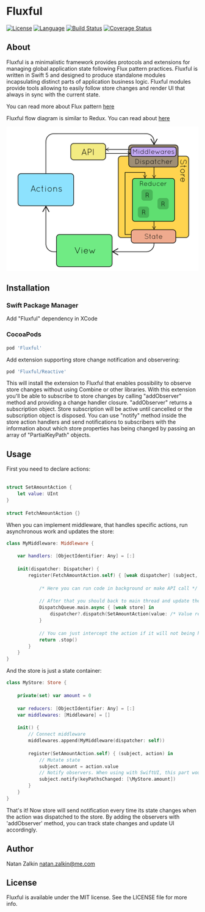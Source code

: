 # Fluxful

[![License](https://img.shields.io/badge/license-MIT-ff69b4.svg)](https://github.com/kzlekk/Fluxful/raw/master/LICENSE)
[![Language](https://img.shields.io/badge/swift-5.0-orange.svg)](https://swift.org/blog/swift-5-released/)
[![Build Status](https://travis-ci.com/kzlekk/Fluxful.svg?branch=master)](https://travis-ci.com/kzlekk/Fluxful)
[![Coverage Status](https://coveralls.io/repos/github/kzlekk/Fluxful/badge.svg?branch=master)](https://coveralls.io/github/kzlekk/Fluxful?branch=master)

## About

Fluxful is a minimalistic framework provides protocols and extensions for managing global application state following Flux pattern practices. Fluxful is written in Swift 5 and designed to produce standalone modules incapsulating distinct parts of application business logic. Fluxful modules provide tools allowing to easily follow store changes and render UI that always in sync with the current state.

You can read more about Flux pattern [here](https://facebook.github.io/flux/docs/in-depth-overview/)

Fluxful flow diagram is similar to Redux. You can read about [here](http://slides.com/jenyaterpil/redux-from-twitter-hype-to-production#/11)

![Redux](redux-diagram.gif)

## Installation

### Swift Package Manager

Add "Fluxful" dependency in XCode

### CocoaPods

```ruby
pod 'Fluxful'
```

Add extension supporting store change notification and observering:

```ruby
pod 'Fluxful/Reactive'
```

This will install the extension to Fluxful that enables possibility to observe store changes without using Combine or other libraries. With this extension you'll be able to subscribe to store changes by calling "addObserver" method and providing a change handler closure. "addObserver" returns a subscription object. Store subscription will be active until cancelled or the subscription object is disposed. You can use "notify" method inside the store action handlers and send notifications to subscribers with the information about which store properties has being changed by passing an array of "PartialKeyPath" objects.

## Usage


First you need to declare actions:

```swift

struct SetAmountAction {
    let value: UInt
}
    
struct FetchAmountAction {}
```


When you can implement middleware, that handles specific actions, run asynchronous work and updates the store:

```swift
class MyMiddleware: Middleware {
    
    var handlers: [ObjectIdentifier: Any] = [:]
    
    init(dispatcher: Dispatcher) {
        register(FetchAmountAction.self) { [weak dispatcher] (subject, action) in
            
            /* Here you can run code in background or make API call */ 
            
            // After that you should back to main thread and update the store
            DispatchQueue.main.async { [weak store] in
                dispatcher?.dispatch(SetAmountAction(value: /* Value received */))
            }
            
            // You can just intercept the action if it will not being handled in the store anyway
            return .stop()
        }
    }
}
```


And the store is just a state container:

``` swift
class MyStore: Store {

    private(set) var amount = 0
    
    var reducers: [ObjectIdentifier: Any] = [:]
    var middlewares: [Middleware] = []
    
    init() {
        // Connect middleware
        middlewares.append(MyMiddleware(dispatcher: self))
        
        register(SetAmountAction.self) { (subject, action) in
            // Mutate state
            subject.amount = action.value
            // Notify observers. When using with SwiftUI, this part would not needed. Don't forget to mark mutable properties with @Published
            subject.notify(keyPathsChanged: [\MyStore.amount])
        }
    }
}
```


That's it! Now store will send notification every time its state changes when the action was dispatched to the store. By adding the observers with 'addObserver' method, you can track state changes and update UI accordingly.

## Author


Natan Zalkin natan.zalkin@me.com

## License


Fluxful is available under the MIT license. See the LICENSE file for more info.
